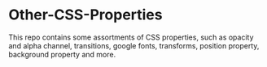# Other-CSS-Properties
This repo contains some assortments of CSS properties, such as opacity and alpha channel, transitions, google fonts, transforms, position property, background property and more.
